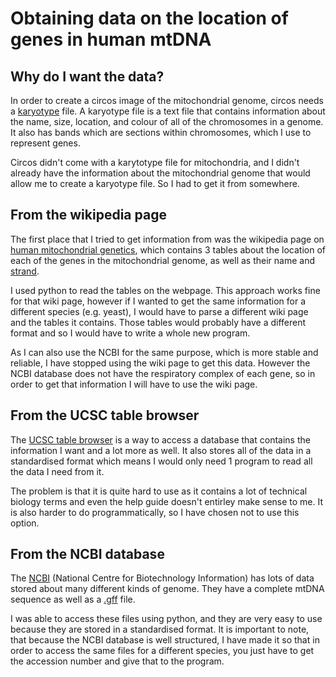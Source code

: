 # Obtaining data on the location of genes in human mtDNA

## Why do I want the data?
In order to create a circos image of the mitochondrial genome, circos needs a [karyotype](https://en.wikipedia.org/wiki/Karyotype) file. A karyotype file is a text file that contains information about the name, size, location, and colour of all of the chromosomes in a genome. It also has bands which are sections within chromosomes, which I use to represent genes.

Circos didn't come with a karytotype file for mitochondria, and I didn't already have the information about the mitochondrial genome that would allow me to create a karyotype file. So I had to get it from somewhere.

## From the wikipedia page
The first place that I tried to get information from was the wikipedia page on [human mitochondrial genetics](https://en.wikipedia.org/wiki/Human_mitochondrial_genetics), which contains 3 tables about the location of each of the genes in the mitochondrial genome, as well as their name and [strand](https://en.wikipedia.org/wiki/Mitochondrial_DNA#Genes_on_the_mtDNA_and_their_transcription).

I used python to read the tables on the webpage. This approach works fine for that wiki page, however if I wanted to get the same information for a different species (e.g. yeast), I would have to parse a different wiki page and the tables it contains. Those tables would probably have a different format and so I would have to write a whole new program.

As I can also use the NCBI for the same purpose, which is more stable and reliable, I have stopped using the wiki page to get this data. However the NCBI database does not have the respiratory complex of each gene, so in order to get that information I will have to use the wiki page.

## From the UCSC table browser
The [UCSC table browser](http://genome.ucsc.edu/cgi-bin/hgTables) is a way to access a database that contains the information I want and a lot more as well. It also stores all of the data in a standardised format which means I would only need 1 program to read all the data I need from it.

The problem is that it is quite hard to use as it contains a lot of technical biology terms and even the help guide doesn't entirley make sense to me. It is also harder to do programmatically, so I have chosen not to use this option.

## From the NCBI database
The [NCBI](https://www.ncbi.nlm.nih.gov/) (National Centre for Biotechnology Information) has lots of data stored about many different kinds of genome. They have a complete mtDNA sequence as well as a [.gff](https://en.wikipedia.org/wiki/General_feature_format) file.

I was able to access these files using python, and they are very easy to use because they are stored in a standardised format. It is important to note, that because the NCBI database is well structured, I have made it so that in order to access the same files for a different species, you just have to get the accession number and give that to the program.
